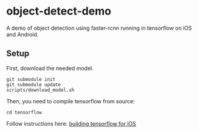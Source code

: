 # object-detect-demo
A demo of object detection using faster-rcnn running in tensorflow on iOS and Android.

## Setup

First, download the needed model.

```
git submodule init
git submodule update
scripts/download_model.sh
```

Then, you need to compile tensorflow from source:

```
cd tensorflow
```

Follow instructions here: [building tensorflow for iOS](https://github.com/tensorflow/tensorflow/tree/master/tensorflow/contrib/makefile#ios)
